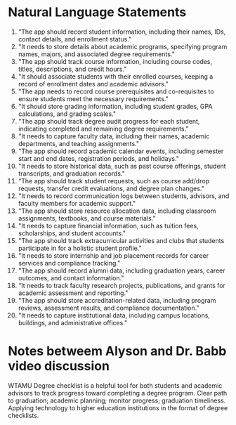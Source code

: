 # Natural Language Statements

1. “The app should record student information, including their names, IDs, contact details, and enrollment status."
2. "It needs to store details about academic programs, specifying program names, majors, and associated degree requirements."
3. "The app should track course information, including course codes, titles, descriptions, and credit hours."
4. "It should associate students with their enrolled courses, keeping a record of enrollment dates and academic advisors."
5. "The app needs to record course prerequisites and co-requisites to ensure students meet the necessary requirements."
6. "It should store grading information, including student grades, GPA calculations, and grading scales."
7. "The app should track degree audit progress for each student, indicating completed and remaining degree requirements."
8. "It needs to capture faculty data, including their names, academic departments, and teaching assignments."
9. "The app should record academic calendar events, including semester start and end dates, registration periods, and holidays."
10. "It needs to store historical data, such as past course offerings, student transcripts, and graduation records."
11. “The app should track student requests, such as course add/drop requests, transfer credit evaluations, and degree plan changes."
12. "It needs to record communication logs between students, advisors, and faculty members for academic support."
13. "The app should store resource allocation data, including classroom assignments, textbooks, and course materials."
14. "It needs to capture financial information, such as tuition fees, scholarships, and student accounts."
15. "The app should track extracurricular activities and clubs that students participate in for a holistic student profile."
16. "It needs to store internship and job placement records for career services and compliance tracking."
17. "The app should record alumni data, including graduation years, career outcomes, and contact information."
18. “It needs to track faculty research projects, publications, and grants for academic assessment and reporting."
19. "The app should store accreditation-related data, including program reviews, assessment results, and compliance documentation."
20. "It needs to capture institutional data, including campus locations, buildings, and administrative offices."

# Notes betweem Alyson and Dr. Babb video discussion

WTAMU Degree checklist is a helpful tool for both students and academic advisors to track progress toward completing a degree program.
Clear path to graduation; academic planning; monitor progress; graduation timeliness.
Applying technology to higher education institutions in the format of degree checklists.
